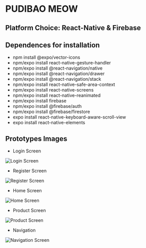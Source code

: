 # PUDIBAO MEOW

## Platform Choice: React-Native & Firebase

## Dependences for installation
* npm install @expo/vector-icons
* npm/expo install react-native-gesture-handler
* npm/expo install @react-navigation/native
* npm/expo install @react-navigation/drawer
* npm/expo install @react-navigation/stack
* npm/expo install react-native-safe-area-context
* npm/expo install react-native-screens
* npm/expo install react-native-reanimated
* npm/expo install firebase
* npm/expo install @firebase/auth
* npm/expo install @firebase/firestore
* expo install react-native-keyboard-aware-scroll-view
* expo install react-native-elements

## Prototypes Images
* Login Screen
<img src = "Images/login.png" alt = "Login Screen">

* Register Screen
<img src = "Images/register.png" alt = "Register Screen">

* Home Screen
<img src = "Images/home.png" alt = "Home Screen">

* Product Screen
<img src = "Images/product.png" alt = "Product Screen">

* Navigation
<img src = "Images/navigation.png" alt = "Navigation Screen">